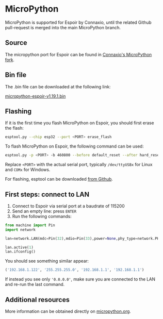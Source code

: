 # MicroPython

MicroPython is supported for Espoir by Connaxio, until the related Github pull-request is merged into the main MicroPython branch.

## Source

The micropython port for Espoir can be found in [Connaxio's MicroPython fork](https://github.com/Connaxio/micropython/tree/feature/espoir).

## Bin file

The .bin file can be downloaded at the following link:

[micropython-espoir-v1.19.1.bin](https://docs.connaxio.com/micropython/micropython-espoir-v1.19.1.bin)

## Flashing

If it is the first time you flash MicroPython on Espoir, you should first erase the flash:

```bash
esptool.py --chip esp32 --port <PORT> erase_flash
```

To flash MicroPython on Espoir, the following command can be used:

```bash
esptool.py -p <PORT> -b 460800 --before default_reset --after hard_reset --chip esp32  write_flash --flash_mode dio --flash_size detect --flash_freq 80m 0x1000 micropython-espoir-v1.19.1.bin
```

Replace `<PORT>` with the actual serial port, typically `/dev/ttyUSBx` for Linux and `COMx` for Windows.

For flashing, esptool can be downloaded [from Github](https://github.com/espressif/esptool/releases).

## First steps: connect to LAN

1. Connect to Espoir via serial port at a baudrate of 115200
2. Send an empty line: press `ENTER`
3. Run the following commands:

```python
from machine import Pin
import network

lan=network.LAN(mdc=Pin(32),mdio=Pin(33),power=None,phy_type=network.PHY_KSZ8081,phy_addr=0)

lan.active(1)
lan.ifconfig()
```

You should see something similar appear:

```python
('192.168.1.122', '255.255.255.0', '192.168.1.1', '192.168.1.1')
```

If instead you see only `'0.0.0.0'`, make sure you are connected to the LAN and re-run the last command.

## Additional resources

More information can be obtained directly on [micropython.org](https://micropython.org/).
